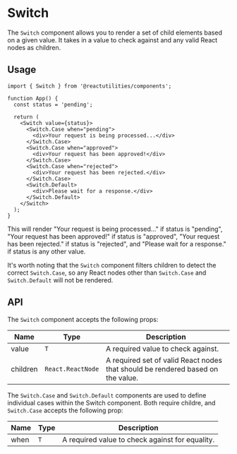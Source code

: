 # Switch

The `Switch` component allows you to render a set of child elements based on a given value. It takes in a value to check against and any valid React nodes as children.

## Usage

```tsx
import { Switch } from '@reactutilities/components';

function App() {
  const status = 'pending';

  return (
    <Switch value={status}>
      <Switch.Case when="pending">
        <div>Your request is being processed...</div>
      </Switch.Case>
      <Switch.Case when="approved">
        <div>Your request has been approved!</div>
      </Switch.Case>
      <Switch.Case when="rejected">
        <div>Your request has been rejected.</div>
      </Switch.Case>
      <Switch.Default>
        <div>Please wait for a response.</div>
      </Switch.Default>
    </Switch>
  );
}
```

This will render "Your request is being processed..." if status is "pending", "Your request has been approved!" if status is "approved", "Your request has been rejected." if status is "rejected", and "Please wait for a response." if status is any other value.

It's worth noting that the `Switch` component filters children to detect the correct `Switch.Case`, so any React nodes other than `Switch.Case` and `Switch.Default` will not be rendered.

## API

The `Switch` component accepts the following props:

|Name	|Type	|Description|
|---|---|---|
|value	|`T`	|A required value to check against.|
|children	|`React.ReactNode`	|A required set of valid React nodes that should be rendered based on the value.|

The `Switch.Case` and `Switch.Default` components are used to define individual cases within the Switch component. Both require childre, and `Switch.Case` accepts the following prop:


|Name	|Type	|Description|
|---|---|---|
|when	|`T`	|A required value to check against for equality.|